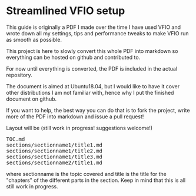 # Streamlined VFIO setup
This guide is originally a PDF I made over the time I have used VFIO and wrote down all my settings, tips and performance tweaks to make VFIO run as smooth as possible.

This project is here to slowly convert this whole PDF into markdown so everything can be hosted on github and contributed to.

For now until everything is converted, the PDF is included in the actual repository.

The document is aimed at Ubuntu18.04, but I would like to have it cover other distributions I am not familiar with, hence why I put the finished document on github.

If you want to help, the best way you can do that is to fork the project, write more of the PDF into markdown and issue a pull request!


Layout will be (still work in progress! suggestions welcome!)

<pre>TOC.md
sections/sectionname1/title1.md
sections/sectionname1/title2.md
sections/sectionname1/title3.md
sections/sectionname2/title1.md
</pre>

where sectionname is the topic covered and title is the title for the "chapters" of the different parts in the section.
Keep in mind that this is all still work in progress.